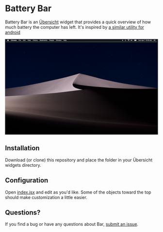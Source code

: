 
# Battery Bar

Battery Bar is an  [Übersicht](https://github.com/felixhageloh/uebersicht) widget
that provides a quick overview of how much battery the computer has left. It's inspired by [a similar utility for android](https://play.google.com/store/apps/details?id=com.bhanu.powerbar&hl=en)

![BatteryBar](./screenshots/bar.png)

## Installation

Download (or clone) this repository and place the folder in your Übersicht widgets directory.

## Configuration

Open [index.jsx](https://github.com/viktree/battery-bar/blob/master/index.jsx)
and edit as you'd like. Some of the objects toward the top should make
customization a little easier.

## Questions?

If you find a bug or have any questions about Bar, [submit an issue](https://github.com/viktree/battery-bar/issues/new).

